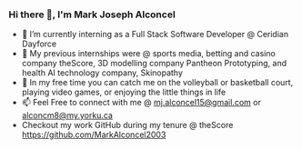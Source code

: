 ### Hi there 👋, I'm Mark Joseph Alconcel

- 🔭 I’m currently interning as a Full Stack Software Developer @ Ceridian Dayforce
- 🌱 My previous internships were @ sports media, betting and casino company theScore, 3D modelling company Pantheon Prototyping, and health AI technology company, Skinopathy
- 👯 In my free time you can catch me on the volleyball or basketball court, playing video games, or enjoying the little things in life
- 📫 Feel Free to connect with me @ mj.alconcel15@gmail.com or alconcm8@my.yorku.ca
- Checkout my work GitHub during my tenure @ theScore https://github.com/MarkAlconcel2003
